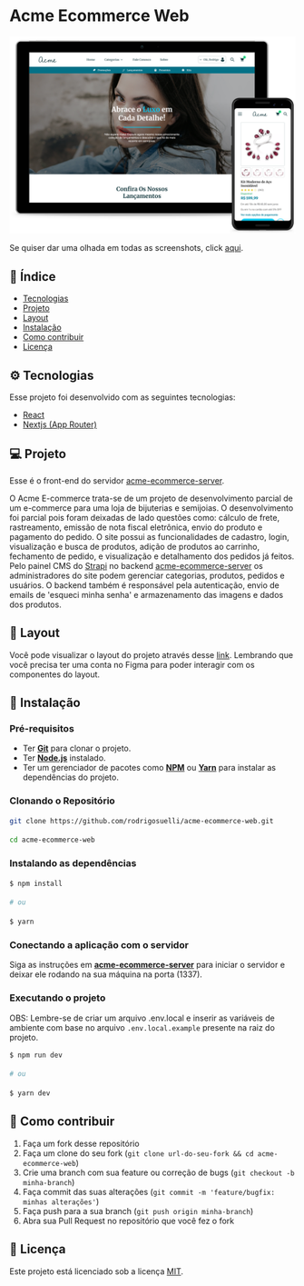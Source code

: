 # Acme Ecommerce Web

![Screenshot](./.github/screenshot.png)

Se quiser dar uma olhada em todas as screenshots, click [aqui](https://drive.google.com/drive/folders/16tzahHdVVxuQcwvtXG-ay40JUAl5g2XL?usp=sharing).

## 📌 Índice

- [Tecnologias](#-tecnologias)
- [Projeto](#-projeto)
- [Layout](#-layout)
- [Instalação](#-instalação)
- [Como contribuir](#-como-contribuir)
- [Licença](#-licença)

## ⚙ Tecnologias

Esse projeto foi desenvolvido com as seguintes tecnologias:

- [React](https://react.dev)
- [Nextjs (App Router)](https://nextjs.org)

## 💻 Projeto

Esse é o front-end do servidor [acme-ecommerce-server](https://github.com/rodrigosuelli/acme-ecommerce-server).

O Acme E-commerce trata-se de um projeto de desenvolvimento parcial de um e-commerce para uma loja de bijuterias e semijoias. O desenvolvimento foi parcial pois foram deixadas de lado questões como: cálculo de frete, rastreamento, emissão de nota fiscal eletrônica, envio do produto e pagamento do pedido. O site possui as funcionalidades de cadastro, login, visualização e busca de produtos, adição de produtos ao carrinho, fechamento de pedido, e visualização e detalhamento dos pedidos já feitos. Pelo painel CMS do [Strapi](https://strapi.io/) no backend [acme-ecommerce-server](https://github.com/rodrigosuelli/acme-ecommerce-server) os administradores do site podem gerenciar categorias, produtos, pedidos e usuários. O backend também é responsável pela autenticação, envio de emails de 'esqueci minha senha' e armazenamento das imagens e dados dos produtos.

## 🔖 Layout

Você pode visualizar o layout do projeto através desse [link](<https://www.figma.com/design/noR9N7eyd6P8FzB1fWVdhz/ProjetoTCC-(BACKUP)?node-id=194-1330&t=iBITzCyXP0DaoTa6-1>). Lembrando que você precisa ter uma conta no Figma para poder interagir com os componentes do layout.

## 🚀 Instalação

### Pré-requisitos

- Ter [**Git**](https://git-scm.com/) para clonar o projeto.
- Ter [**Node.js**](https://nodejs.org/en/) instalado.
- Ter um gerenciador de pacotes como [**NPM**](https://www.npmjs.com/get-npm) ou [**Yarn**](https://classic.yarnpkg.com/en/) para instalar as dependências do projeto.

### Clonando o Repositório

```bash
git clone https://github.com/rodrigosuelli/acme-ecommerce-web.git

cd acme-ecommerce-web
```

### Instalando as dependências

```bash
$ npm install

# ou

$ yarn
```

### Conectando a aplicação com o servidor

Siga as instruções em [**acme-ecommerce-server**](https://github.com/rodrigosuelli/acme-ecommerce-server) para iniciar o servidor e deixar ele rodando na sua máquina na porta (1337).

### Executando o projeto

OBS: Lembre-se de criar um arquivo .env.local e inserir as variáveis de ambiente com base no arquivo `.env.local.example` presente na raiz do projeto.

```bash
$ npm run dev

# ou

$ yarn dev
```

## 🤔 Como contribuir

1. Faça um fork desse repositório
2. Faça um clone do seu fork (`git clone url-do-seu-fork && cd acme-ecommerce-web`)
3. Crie uma branch com sua feature ou correção de bugs (`git checkout -b minha-branch`)
4. Faça commit das suas alterações (`git commit -m 'feature/bugfix: minhas alterações'`)
5. Faça push para a sua branch (`git push origin minha-branch`)
6. Abra sua Pull Request no repositório que você fez o fork

## 📝 Licença

Este projeto está licenciado sob a licença [MIT](./LICENSE).

